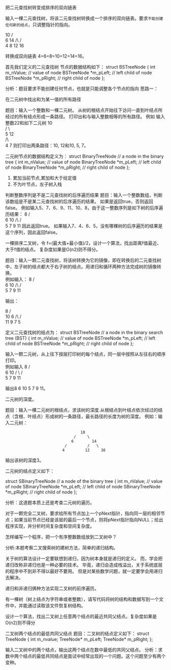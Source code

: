 

把二元查找树转变成排序的双向链表

输入一棵二元查找树，将该二元查找树转换成一个排序的双向链表。要求`不能创建任何新的结点`，只调整指针的指向。
   
  10
  / \
 6   14
/\   / \
4 8 12 16
   

转换成双向链表 4=6=8=10=12=14=16。
   
首先我们定义的二元查找树 节点的数据结构如下：
 struct BSTreeNode
{
  int m_nValue; // value of node
  BSTreeNode *m_pLeft; // left child of node
  BSTreeNode *m_pRight; // right child of node
};

分析：题目要求不能创建任何节点，也就是只能调整各个节点的指向
思路一：



在二元树中找出和为某一值的所有路径

题目：输入一个整数和一棵二元树。
从树的根结点开始往下访问一直到叶结点所经过的所有结点形成一条路径。
打印出和与输入整数相等的所有路径。
例如 输入整数22和如下二元树
  10   
  / \   
  5 12   
  /\   
  4 7
则打印出两条路径：10, 12和10, 5, 7。

二元树节点的数据结构定义为：
struct BinaryTreeNode // a node in the binary tree
{
int m_nValue; // value of node
BinaryTreeNode *m_pLeft; // left child of node
BinaryTreeNode *m_pRight; // right child of node
};

1. 累加当前节点,累加和大于给定值
2. 不为叶节点，左子树入栈




判断整数序列是不是二元查找树的后序遍历结果
题目：输入一个整数数组，判断该数组是不是某二元查找树的后序遍历的结果。
如果是返回true，否则返回false。
例如输入5、7、6、9、11、10、8，由于这一整数序列是如下树的后序遍历结果：
    8
  /  \
  6   10
  /\  / \
  5 7 9 11
因此返回true。
如果输入7、4、6、5，没有哪棵树的后序遍历的结果是这个序列，因此返回false。






一棵排序二叉树，令 f=(最大值+最小值)/2，设计一个算法，找出距离f值最近、大于f值的结点。
复杂度如果是O(n2)则不得分。




题目：输入一颗二元查找树，将该树转换为它的镜像，即在转换后的二元查找树中，左子树的结点都大于右子树的结点。用递归和循环两种方法完成树的镜像转换。   
例如输入：
   8
  / \
  6 10
 /\ / \
5 7 9 11

输出：

   8
  / \
 10  6
 /\  /\
11 9 7 5

定义二元查找树的结点为：
struct BSTreeNode // a node in the binary search tree (BST)
{
  int m_nValue; // value of node
  BSTreeNode *m_pLeft; // left child of node
  BSTreeNode *m_pRight; // right child of node
};




输入一颗二元树，从上往下按层打印树的每个结点，同一层中按照从左往右的顺序打印。   
例如输入
   8
  /\
 6  10
/ \ /\
5 7 9 11

输出8 6 10 5 7 9 11。




 

二元树的深度。

题目：输入一棵二元树的根结点，求该树的深度.从根结点到叶结点依次经过的结点（含根、叶结点）形成树的一条路径，最长路径的长度为树的深度。
例如：输入二元树：

                                     10
                                  /     \
                                 6        14
                              /         /   \
                             4         12     16

输出该树的深度3。

二元树的结点定义如下：

struct SBinaryTreeNode // a node of the binary tree
{
      int               m_nValue; // value of node
      SBinaryTreeNode  *m_pLeft;  // left child of node
      SBinaryTreeNode  *m_pRight; // right child of node
};

分析：这道题本质上还是考查二元树的遍历。



对于一颗完全二叉树，要求给所有节点加上一个pNext指针，指向同一层的相邻节点；如果当前节点已经是该层的最后一个节点，则将pNext指针指向NULL；给出程序实现，并分析时间复杂度和空间复杂度。
 


怎样编写一个程序，把一个有序整数数组放到二叉树中？

分析:本题考察二叉搜索树的建树方法，简单的递归结构。

关于树的算法设计一定要联想到递归，因为树本身就是递归的定义。
而，学会把递归改称非递归也是一种必要的技术。
毕竟，递归会造成栈溢出，关于系统底层的程序中不到非不得以最好不要用。
但是对某些数学问题，就一定要学会用递归去解决。




递归和非递归俩种方法实现二叉树的前序遍历。





有一棵树（树上结点为字符串或者整数），请写代码将树的结构和数据写到一个文件中，并能通过读取该文件恢复树结构。




设计一个算法，找出二叉树上任意两个结点的最近共同父结点。复杂度如果是O(n2)则不得分

二叉树两个结点的最低共同父结点
题目：二叉树的结点定义如下：
struct TreeNode
{
  int m_nvalue;
  TreeNode* m_pLeft;
  TreeNode* m_pRight;
};

输入二叉树中的两个结点，输出这两个结点在数中最低的共同父结点。
分析：求数中两个结点的最低共同结点是面试中经常出现的一个问题。这个问题至少有两个变种。







